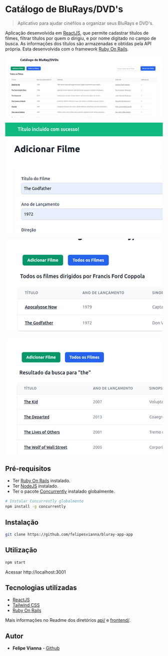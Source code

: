 # Catálogo de BluRays/DVD's

> Aplicativo para ajudar cinéfilos a organizar seus BluRays e DVD's.

Aplicação desenvolvida em [ReactJS](https://reactjs.org/), que permite cadastrar títulos de filmes, filtrar títulos por quem o dirigiu, e por nome digitado no campo de busca.
As informações dos títulos são armazenadas e obtidas pela API própria. Esta desenvolvida com o framework [Ruby On Rails](https://rubyonrails.org/).

![Screenshot](docs/screen1.png)

![Screenshot](docs/screen2.png)

![Screenshot](docs/screen3.png)

![Screenshot](docs/screen4.png)

## Pré-requisitos

- Ter [Ruby On Rails](https://gorails.com/setup/ubuntu/20.04#ruby-rbenv) instalado.
- Ter [NodeJS](https://nodejs.org/en/) instalado.
- Ter o pacote [Concurrently](https://www.npmjs.com/package/concurrently) instalado globalmente.

```bash
# Instalar Concurrently globalmente
npm install -g concurrently

```

## Instalação

```bash
git clone https://github.com/felipesvianna/bluray-app-app

```

## Utilização

```bash
npm start
```

Acessar http://localhost:3001

## Tecnologias utilizadas

- [ReactJS](https://reactjs.org/)
- [Tailwind CSS](https://tailwindcss.com/)
- [Ruby On Rails](https://rubyonrails.org/)

Mais informações no Readme dos diretórios [api/](https://github.com/felipesvianna/bluray-app-app/tree/master/api#cat%C3%A1logo-de-bluraysdvds---api) e [frontend/](https://github.com/felipesvianna/bluray-app-app/tree/master/frontend#cat%C3%A1logo-de-bluraysdvds---frontend).

## Autor

- **Felipe Vianna** - [Github](https://github.com/felipesvianna)

